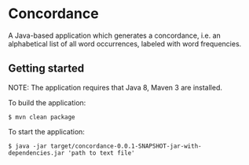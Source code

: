 # Concordance

A Java-based application which generates a concordance, i.e. an alphabetical list of all word occurrences, labeled with word frequencies.

## Getting started

NOTE: The application requires that Java 8, Maven 3 are installed.

To build the application:

    $ mvn clean package

To start the application:

    $ java -jar target/concordance-0.0.1-SNAPSHOT-jar-with-dependencies.jar 'path to text file'